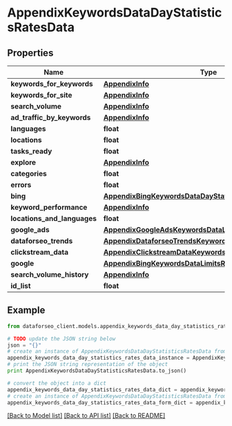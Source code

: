 # AppendixKeywordsDataDayStatisticsRatesData


## Properties

Name | Type | Description | Notes
------------ | ------------- | ------------- | -------------
**keywords_for_keywords** | [**AppendixInfo**](AppendixInfo.md) |  | [optional] 
**keywords_for_site** | [**AppendixInfo**](AppendixInfo.md) |  | [optional] 
**search_volume** | [**AppendixInfo**](AppendixInfo.md) |  | [optional] 
**ad_traffic_by_keywords** | [**AppendixInfo**](AppendixInfo.md) |  | [optional] 
**languages** | **float** |  | [optional] 
**locations** | **float** |  | [optional] 
**tasks_ready** | **float** |  | [optional] 
**explore** | [**AppendixInfo**](AppendixInfo.md) |  | [optional] 
**categories** | **float** |  | [optional] 
**errors** | **float** |  | [optional] 
**bing** | [**AppendixBingKeywordsDataDayStatisticsDataInfo**](AppendixBingKeywordsDataDayStatisticsDataInfo.md) |  | [optional] 
**keyword_performance** | [**AppendixInfo**](AppendixInfo.md) |  | [optional] 
**locations_and_languages** | **float** |  | [optional] 
**google_ads** | [**AppendixGoogleAdsKeywordsDataLimitsRatesDataInfo**](AppendixGoogleAdsKeywordsDataLimitsRatesDataInfo.md) |  | [optional] 
**dataforseo_trends** | [**AppendixDataforseoTrendsKeywordsDataLimitsRatesDataInfo**](AppendixDataforseoTrendsKeywordsDataLimitsRatesDataInfo.md) |  | [optional] 
**clickstream_data** | [**AppendixClickstreamDataKeywordsDataLimitsRatesDataInfo**](AppendixClickstreamDataKeywordsDataLimitsRatesDataInfo.md) |  | [optional] 
**google** | [**AppendixBingKeywordsDataLimitsRatesDataInfo**](AppendixBingKeywordsDataLimitsRatesDataInfo.md) |  | [optional] 
**search_volume_history** | [**AppendixInfo**](AppendixInfo.md) |  | [optional] 
**id_list** | **float** |  | [optional] 

## Example

```python
from dataforseo_client.models.appendix_keywords_data_day_statistics_rates_data import AppendixKeywordsDataDayStatisticsRatesData

# TODO update the JSON string below
json = "{}"
# create an instance of AppendixKeywordsDataDayStatisticsRatesData from a JSON string
appendix_keywords_data_day_statistics_rates_data_instance = AppendixKeywordsDataDayStatisticsRatesData.from_json(json)
# print the JSON string representation of the object
print AppendixKeywordsDataDayStatisticsRatesData.to_json()

# convert the object into a dict
appendix_keywords_data_day_statistics_rates_data_dict = appendix_keywords_data_day_statistics_rates_data_instance.to_dict()
# create an instance of AppendixKeywordsDataDayStatisticsRatesData from a dict
appendix_keywords_data_day_statistics_rates_data_form_dict = appendix_keywords_data_day_statistics_rates_data.from_dict(appendix_keywords_data_day_statistics_rates_data_dict)
```
[[Back to Model list]](../README.md#documentation-for-models) [[Back to API list]](../README.md#documentation-for-api-endpoints) [[Back to README]](../README.md)


